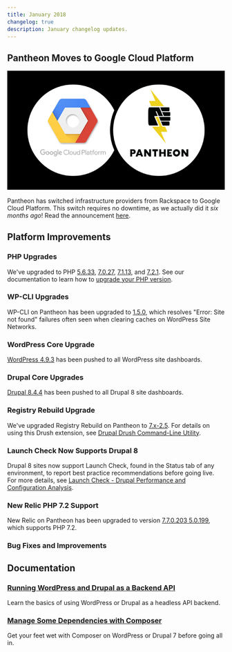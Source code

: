 ```yaml
---
title: January 2018
changelog: true
description: January changelog updates.
---
```


## Pantheon Moves to Google Cloud Platform
![GCP and Pantheon Logo](../../source/docs/assets/images/gcp.png)

Pantheon has switched infrastructure providers from Rackspace to Google Cloud Platform. This switch requires no downtime, as we actually did it *six months ago*! Read the announcement [here](https://pantheon.io/blog/pantheon-moves-google-cloud-platform).

## Platform Improvements

### PHP Upgrades
We've upgraded to PHP [5.6.33](http://php.net/ChangeLog-5.php#5.6.33), [7.0.27](http://php.net/ChangeLog-7.php#7.0.27), [7.1.13](http://php.net/ChangeLog-7.php#7.1.13), and [7.2.1](http://php.net/ChangeLog-7.php#7.2.1). See our documentation to learn how to [upgrade your PHP version](/docs/php-versions/).

### WP-CLI Upgrades
WP-CLI on Pantheon has been upgraded to [1.5.0](https://make.wordpress.org/cli/2018/01/31/version-1-5-0-released/), which resolves "Error: Site not found" failures often seen when clearing caches on WordPress Site Networks.

### WordPress Core Upgrade
[WordPress 4.9.3](https://codex.wordpress.org/Version_4.9.3) has been pushed to all WordPress site dashboards.

### Drupal Core Upgrades
[Drupal 8.4.4](https://www.drupal.org/project/drupal/releases/8.4.4) has been pushed to all Drupal 8 site dashboards.

### Registry Rebuild Upgrade
We've upgraded Registry Rebuild on Pantheon to [7.x-2.5](https://www.drupal.org/project/registry_rebuild/releases/7.x-2.5). For details on using this Drush extension, see [Drupal Drush Command-Line Utility](/docs/drush/#registry-rebuild).

### Launch Check Now Supports Drupal 8
Drupal 8 sites now support Launch Check, found in the Status tab of any environment, to report best practice recommendations before going live. For more details, see [Launch Check - Drupal Performance and Configuration Analysis](/docs/drupal-launch-check).

### New Relic PHP 7.2 Support
New Relic on Pantheon has been upgraded to version [7.7.0.203
5.0.199](https://docs.newrelic.com/docs/release-notes/agent-release-notes/php-release-notes/php-agent-770203), which supports PHP 7.2.

### Bug Fixes and Improvements

## Documentation

### [Running WordPress and Drupal as a Backend API](/docs/headless/)
Learn the basics of using WordPress or Drupal as a headless API backend.

### [Manage Some Dependencies with Composer](/docs/guides/partial-composer/)
Get your feet wet with Composer on WordPress or Drupal 7 before going all in.

